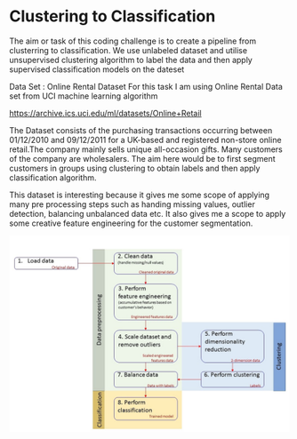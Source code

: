 
# Clustering to Classification

The aim or task of this coding challenge is to create a pipeline from clusterring to classification. We use unlabeled dataset and utilise unsupervised clustering algorithm to label the data and then apply supervised classification models on the dateset

Data Set : Online Rental Dataset
For this task I am using Online Rental Data set from UCI machine learning algorithm

https://archive.ics.uci.edu/ml/datasets/Online+Retail

The Dataset consists of the purchasing transactions occurring between 01/12/2010 and 09/12/2011 for a UK-based and registered non-store online retail.The company mainly sells unique all-occasion gifts. Many customers of the company are wholesalers. The aim here would be to first segment customers in groups using clustering to obtain labels and then apply classification algorithm.

This dataset is interesting because it gives me some scope of applying many pre processing steps such as handing missing values, outlier detection, balancing unbalanced data etc. It also gives me a scope to apply some creative feature engineering for the customer segmentation.

![.](schema.jpg)
